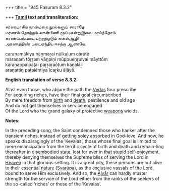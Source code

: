 +++
title = "945 Pasuram 8.3.2"

+++
**[Tamil](/definition/tamil#history "show Tamil definitions") text and transliteration:**

சரணமாகிய நான்மறை நூல்களும் சாராதே  
மரணம் தோற்றம் வான்பிணி மூப்புஎன்றுஇவை மாய்த்தோம்  
கரணப்பல்படை பற்றறஓடும் கனல்ஆழி  
அரணத்திண் படைஏந்திய ஈசற்கு ஆளாயே.

caraṇamākiya nāṉmaṟai nūlkaḷum cārātē  
maraṇam tōṟṟam vāṉpiṇi mūppueṉṟuivai māyttōm  
karaṇappalpaṭai paṟṟaṟaōṭum kaṉalāḻi  
araṇattiṇ paṭaiēntiya īcaṟku āḷāyē.

**English translation of verse 8.3.2:**

Alas! even those, who abjure the path the [Vedas](/definition/veda#vaishnavism "show Vedas definitions") four prescribe  
For acquiring riches, have their final goal circumscribed  
By mere freedom from [birth](/definition/birth#history "show birth definitions") and [death](/definition/death#history "show death definitions"), pestilence and old age  
And do not get themselves in service engaged  
Of the Lord who the grand galaxy of protective [weapons](/definition/weapon#history "show weapons definitions") wields.

**Notes:**

In the preceding song, the Saint condemned those who hanker after the transient riches, instead of getting soley absorbed in God-love. And now, he speaks disparagingly of the ‘Kevalas’, those whose final goal is limited to mere emancipation from the terrific cycle of birth and death and remain-ling thereafter in disembodied state, lost for ever in that stupid self-enjoyment, thereby denying themselves the Supreme bliss of serving the Lord in [Heaven](/definition/heaven#history "show Heaven definitions") in that glorious setting. It is a great pity, these persons are not alive to their essential [nature](/definition/nature#history "show nature definitions") ([Svarūpa](/definition/svarupa#vaishnavism "show Svarūpa definitions")), as the exclusive vassals of the Lord, bound to serve Him exclusively. And so, the [Āḻvār](/definition/aḻvar#vaishnavism "show Āḻvār definitions") can hardly muster strength for the service of the Lord either from the ranks of the seekers of the so-called ‘riches’ or those of the ‘Kevalas’.


